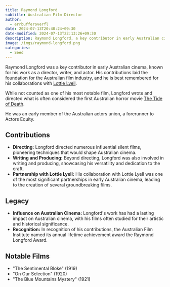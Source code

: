 ```yaml
---
title: Raymond Longford
subtitle: Australian Film Director
author:
  - errbufferoverfl
date: 2024-07-13T20:40:24+09:30
date-modified: 2024-07-13T22:13:26+09:30
description: Raymond Longford, a key contributor in early Australian cinema.
image: /imgs/raymond-longford.png
categories:
  - Seed
---
```


Raymond Longford was a key contributor in early Australian cinema, known for his work as a director, writer, and actor. His contributions laid the foundation for the Australian film industry, and he is best remembered for his collaborations with [Lottie Lyell](lottie-lyell.md).

While not counted as one of his most notable film, Longford wrote and directed what is often considered the first Australian horror movie [The Tide of Death](the-tide-of-death.md).

He was an early member of the Australian actors union, a forerunner to Actors Equity.

## Contributions

- **Directing:** Longford directed numerous influential silent films, pioneering techniques that would shape Australian cinema.
- **Writing and Producing:** Beyond directing, Longford was also involved in writing and producing, showcasing his versatility and dedication to the craft.
- **Partnership with Lottie Lyell:** His collaboration with Lottie Lyell was one of the most significant partnerships in early Australian cinema, leading to the creation of several groundbreaking films.

## Legacy

- **Influence on Australian Cinema:** Longford's work has had a lasting impact on Australian cinema, with his films often studied for their artistic and historical significance.
- **Recognition:** In recognition of his contributions, the Australian Film Institute named its annual lifetime achievement award the Raymond Longford Award.

## Notable Films

- "The Sentimental Bloke" (1919)
- "On Our Selection" (1920)
- "The Blue Mountains Mystery" (1921)
